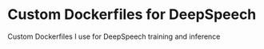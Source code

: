 # Custom Dockerfiles for DeepSpeech 

Custom Dockerfiles I use for DeepSpeech training and inference
